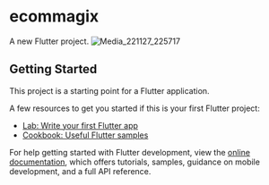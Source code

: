 # ecommagix

A new Flutter project.
![Media_221127_225717](https://user-images.githubusercontent.com/88076276/204150548-0582d0c9-2e74-4027-a7b6-f6d6e766b171.gif)

## Getting Started

This project is a starting point for a Flutter application.

A few resources to get you started if this is your first Flutter project:

- [Lab: Write your first Flutter app](https://docs.flutter.dev/get-started/codelab)
- [Cookbook: Useful Flutter samples](https://docs.flutter.dev/cookbook)

For help getting started with Flutter development, view the
[online documentation](https://docs.flutter.dev/), which offers tutorials,
samples, guidance on mobile development, and a full API reference.
